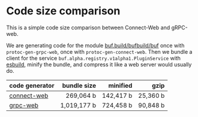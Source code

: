 # Code size comparison

This is a simple code size comparison between Connect-Web and gRPC-web.

We are generating code for the module [buf.build/bufbuild/buf](https://buf.build/bufbuild/buf)
once with `protoc-gen-grpc-web`, once with `protoc-gen-connect-web`. Then we bundle a client 
for the service `buf.alpha.registry.v1alpha1.PluginService` with [esbuild](https://esbuild.github.io/),
minify the bundle, and compress it like a web server would usually do.

| code generator                         | bundle size        | minified               | gzip               |
|----------------------------------------|-------------------:|-----------------------:|-------------------:|
| [connect-web](src/entry-connectweb.ts) | 269,064 b | 142,417 b | 25,360 b |
| [grpc-web](src/entry-grpcweb.ts)       | 1,019,177 b    | 724,458 b    | 90,848 b    |
